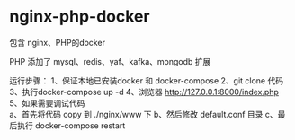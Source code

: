 # nginx-php-docker

包含 nginx、PHP的docker

PHP 添加了 mysql、redis、yaf、kafka、mongodb 扩展

运行步骤：
1、保证本地已安装docker 和 docker-compose
2、git clone 代码
3、执行docker-compose up -d 
4、浏览器 http://127.0.0.1:8000/index.php
5、如果需要调试代码  
  a、首先将代码 copy 到 ./nginx/www 下
  b、然后修改 default.conf 目录
  c、最后执行 docker-compose restart
